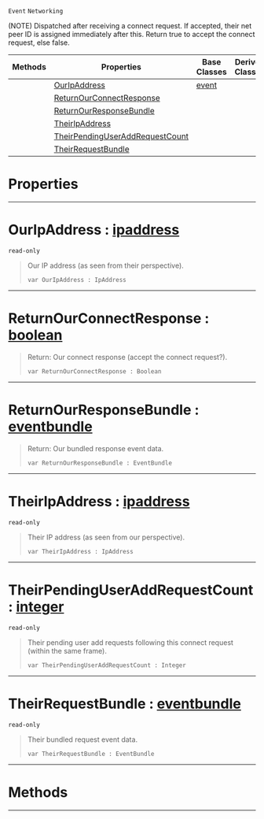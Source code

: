  `Event` `Networking`



(NOTE) Dispatched after receiving a connect request. If accepted, their net peer ID is assigned immediately after this. Return true to accept the connect request, else false.

|Methods|Properties|Base Classes|Derived Classes|
|---|---|---|---|
| |[ OurIpAddress](https://plasmaengine.github.io/PlasmaDocs/Plasma1/C++/code_reference/class_reference/netpeerreceivedconnectrequest.md#ouripaddress-plasma-engine)|[event](https://plasmaengine.github.io/PlasmaDocs/Plasma1/C++/code_reference/class_reference/event.md)| |
| |[ ReturnOurConnectResponse](https://plasmaengine.github.io/PlasmaDocs/Plasma1/C++/code_reference/class_reference/netpeerreceivedconnectrequest.md#returnourconnectresponse)| | |
| |[ ReturnOurResponseBundle](https://plasmaengine.github.io/PlasmaDocs/Plasma1/C++/code_reference/class_reference/netpeerreceivedconnectrequest.md#returnourresponsebundle)| | |
| |[ TheirIpAddress](https://plasmaengine.github.io/PlasmaDocs/Plasma1/C++/code_reference/class_reference/netpeerreceivedconnectrequest.md#theiripaddress-plasma-engi)| | |
| |[ TheirPendingUserAddRequestCount](https://plasmaengine.github.io/PlasmaDocs/Plasma1/C++/code_reference/class_reference/netpeerreceivedconnectrequest.md#theirpendinguseraddreque)| | |
| |[ TheirRequestBundle](https://plasmaengine.github.io/PlasmaDocs/Plasma1/C++/code_reference/class_reference/netpeerreceivedconnectrequest.md#theirrequestbundle-plasma)| | |


 #  Properties


---  
 #  OurIpAddress : [ipaddress](https://plasmaengine.github.io/PlasmaDocs/Plasma1/C++/code_reference/class_reference/ipaddress.md)

 `read-only`

> Our IP address (as seen from their perspective).
> ``` lang=cpp, name=Lightning
> var OurIpAddress : IpAddress


---  
 #  ReturnOurConnectResponse : [boolean](https://plasmaengine.github.io/PlasmaDocs/Plasma1/C++/code_reference/lightning_base_types/boolean.md)

> Return: Our connect response (accept the connect request?).
> ``` lang=cpp, name=Lightning
> var ReturnOurConnectResponse : Boolean


---  
 #  ReturnOurResponseBundle : [eventbundle](https://plasmaengine.github.io/PlasmaDocs/Plasma1/C++/code_reference/class_reference/eventbundle.md)

> Return: Our bundled response event data.
> ``` lang=cpp, name=Lightning
> var ReturnOurResponseBundle : EventBundle


---  
 #  TheirIpAddress : [ipaddress](https://plasmaengine.github.io/PlasmaDocs/Plasma1/C++/code_reference/class_reference/ipaddress.md)

 `read-only`

> Their IP address (as seen from our perspective).
> ``` lang=cpp, name=Lightning
> var TheirIpAddress : IpAddress


---  
 #  TheirPendingUserAddRequestCount : [integer](https://plasmaengine.github.io/PlasmaDocs/Plasma1/C++/code_reference/lightning_base_types/integer.md)

 `read-only`

> Their pending user add requests following this connect request (within the same frame).
> ``` lang=cpp, name=Lightning
> var TheirPendingUserAddRequestCount : Integer


---  
 #  TheirRequestBundle : [eventbundle](https://plasmaengine.github.io/PlasmaDocs/Plasma1/C++/code_reference/class_reference/eventbundle.md)

 `read-only`

> Their bundled request event data.
> ``` lang=cpp, name=Lightning
> var TheirRequestBundle : EventBundle


---  
 #  Methods


---  
 

 